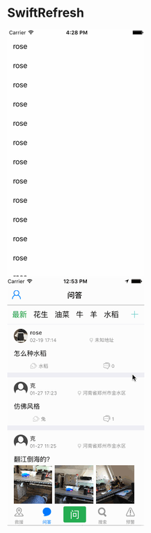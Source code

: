 # SwiftRefresh

![Alt Text](https://github.com/chengyanan/SwiftRefresh/blob/master/SwiftRefresh/animate.gif)![Alt Text](https://github.com/chengyanan/SwiftRefresh/blob/master/SwiftRefresh/animate1.gif)
